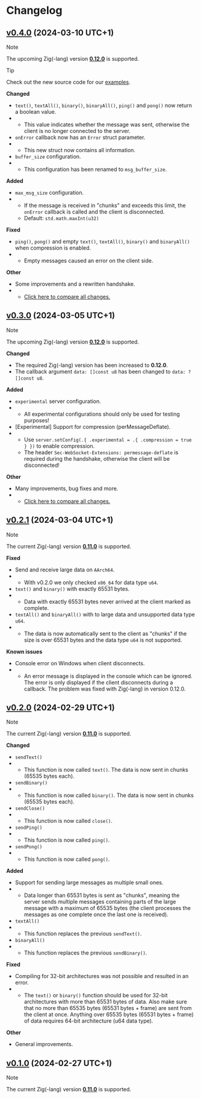 # Changelog
## [v0.4.0](https://github.com/ws-zig/ws-server/tree/v0.4.0) (2024-03-10 UTC+1)
> [!NOTE]
> The upcoming Zig(-lang) version [**0.12.0**](https://github.com/ziglang/zig/tree/0b744da844e4172ec0c695098e67ab2a7184c5f0) is supported.

> [!TIP]
> Check out the new source code for our [examples](https://github.com/ws-zig/ws-server/tree/v0.4.0/examples).

**Changed**
- `text()`, `textAll()`, `binary()`, `binaryAll()`, `ping()` and `pong()` now return a boolean value.
- - This value indicates whether the message was sent, otherwise the client is no longer connected to the server.
- `onError` callback now has an `Error` struct parameter.
- - This new struct now contains all information.
- `buffer_size` configuration.
- - This configuration has been renamed to `msg_buffer_size`.

**Added**
- `max_msg_size` configuration.
- - If the message is received in "chunks" and exceeds this limit, the `onError` callback is called and the client is disconnected.
  - Default: `std.math.maxInt(u32)`

**Fixed**
- `ping()`, `pong()` and empty `text()`, `textAll()`, `binary()` and `binaryAll()` when compression is enabled.
- - Empty messages caused an error on the client side.

**Other**
- Some improvements and a rewritten handshake.
- -  [Click here to compare all changes.](https://github.com/ws-zig/ws-server/compare/v0.3.0...v0.4.0)

## [v0.3.0](https://github.com/ws-zig/ws-server/tree/v0.3.0) (2024-03-05 UTC+1)
> [!NOTE]
> The upcoming Zig(-lang) version [**0.12.0**](https://github.com/ziglang/zig/tree/0b744da844e4172ec0c695098e67ab2a7184c5f0) is supported.

**Changed**
- The required Zig(-lang) version has been increased to **0.12.0**.
- The callback argument `data: []const u8` has been changed to `data: ?[]const u8`.

**Added**
- `experimental` server configuration.
- - All experimental configurations should only be used for testing purposes!
- [Experimental] Support for compression (perMessageDeflate).
- - Use `server.setConfig(.{ .experimental = .{ .compression = true } })` to enable compression.
  - The header `Sec-WebSocket-Extensions: permessage-deflate` is required during the handshake, otherwise the client will be disconnected!

**Other**
- Many improvements, bug fixes and more.
- - [Click here to compare all changes.](https://github.com/ws-zig/ws-server/compare/v0.2.1...v0.3.0)

## [v0.2.1](https://github.com/ws-zig/ws-server/tree/v0.2.1) (2024-03-04 UTC+1)
> [!NOTE]
> The current Zig(-lang) version [**0.11.0**](https://github.com/ziglang/zig/releases/tag/0.11.0) is supported.

**Fixed**
- Send and receive large data on `AArch64`.
- - With v0.2.0 we only checked `x86_64` for data type `u64`.
- `text()` and `binary()` with exactly 65531 bytes.
- - Data with exactly 65531 bytes never arrived at the client marked as complete.
- `textAll()` and `binaryAll()` with to large data and unsupported data type `u64`.
- - The data is now automatically sent to the client as "chunks" if the size is over 65531 bytes and the data type `u64` is not supported.

**Known issues**
- Console error on Windows when client disconnects.
- - An error message is displayed in the console which can be ignored. The error is only displayed if the client disconnects during a callback. The problem was fixed with Zig(-lang) in version 0.12.0.

## [v0.2.0](https://github.com/ws-zig/ws-server/tree/v0.2.0) (2024-02-29 UTC+1)
> [!NOTE]
> The current Zig(-lang) version [**0.11.0**](https://github.com/ziglang/zig/releases/tag/0.11.0) is supported.

**Changed**
- `sendText()`
- - This function is now called `text()`. The data is now sent in chunks (65535 bytes each).
- `sendBinary()`
- - This function is now called `binary()`. The data is now sent in chunks (65535 bytes each).
- `sendClose()`
- - This function is now called `close()`.
- `sendPing()`
- - This function is now called `ping()`.
- `sendPong()`
- - This function is now called `pong()`.

**Added**
- Support for sending large messages as multiple small ones.
- - Data longer than 65531 bytes is sent as "chunks", meaning the server sends multiple messages containing parts of the large message with a maximum of 65535 bytes (the client processes the messages as one complete once the last one is received).
- `textAll()`
- - This function replaces the previous `sendText()`.
- `binaryAll()`
- - This function replaces the previous `sendBinary()`.

**Fixed**
- Compiling for 32-bit architectures was not possible and resulted in an error.
- - The `text()` or `binary()` function should be used for 32-bit architectures with more than 65531 bytes of data. Also make sure that no more than 65535 bytes (65531 bytes + frame) are sent from the client at once. Anything over 65535 bytes (65531 bytes + frame) of data requires 64-bit architecture (u64 data type).

**Other**
- General improvements.

## [v0.1.0](https://github.com/ws-zig/ws-server/tree/v0.1.0) (2024-02-27 UTC+1)
> [!NOTE]
> The current Zig(-lang) version [**0.11.0**](https://github.com/ziglang/zig/releases/tag/0.11.0) is supported.

